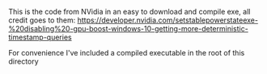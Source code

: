 This is the code from NVidia in an easy to download and compile exe, all credit goes to them:
https://developer.nvidia.com/setstablepowerstateexe-%20disabling%20-gpu-boost-windows-10-getting-more-deterministic-timestamp-queries

For convenience I've included a compiled executable in the root of this directory